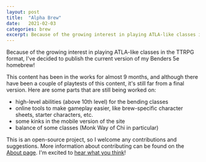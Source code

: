 ```yaml
---
layout: post
title:  "Alpha Brew"
date:   2021-02-03
categories: brew
excerpt: Because of the growing interest in playing ATLA-like classes in the TTRPG format, I've decided to publish the current version of my Benders 5e homebrew!
---
```


Because of the growing interest in playing ATLA-like classes in the TTRPG format, I've decided to publish the current version of my Benders 5e homebrew!

This content has been in the works for almost 9 months, and although there have been a couple of playtests of this content, it's still far from a final version. Here are some parts that are still being worked on:
- high-level abilities (above 10th level) for the bending classes
- online tools to make gameplay easier, like brew-specific character sheets, starter characters, etc.
- some kinks in the mobile version of the site
- balance of some classes (Monk Way of Chi in particular)

This is an open-source project, so I welcome any contributions and suggestions. More information about contributing can be found on the [About page](/about). I'm excited to [hear what you think](https://forms.gle/H2VMopAN7gtaRrG5A)!
<!-- Support small creators, open-source! We want YOUR help (insert Aang pointing) -->